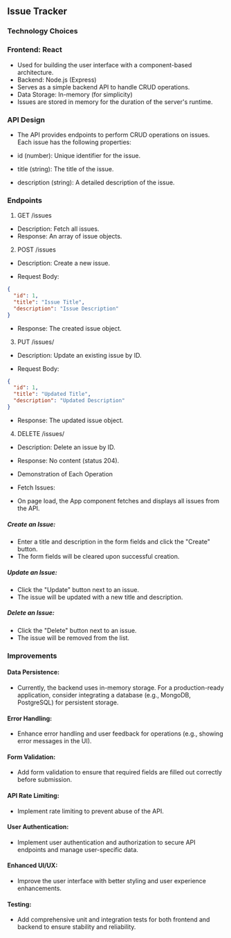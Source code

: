 ## Issue Tracker

### Technology Choices

### Frontend: React

- Used for building the user interface with a component-based architecture.
- Backend: Node.js (Express)
- Serves as a simple backend API to handle CRUD operations.
- Data Storage: In-memory (for simplicity)
- Issues are stored in memory for the duration of the server's runtime.

### API Design

- The API provides endpoints to perform CRUD operations on issues. Each issue has the following properties:

- id (number): Unique identifier for the issue.
- title (string): The title of the issue.
- description (string): A detailed description of the issue.

### Endpoints

1.  GET /issues

- Description: Fetch all issues.
- Response: An array of issue objects.

2.  POST /issues

- Description: Create a new issue.

- Request Body:

```json
{
  "id": 1,
  "title": "Issue Title",
  "description": "Issue Description"
}
```

- Response: The created issue object.

3. PUT /issues/

- Description: Update an existing issue by ID.

- Request Body:

```json
{
  "id": 1,
  "title": "Updated Title",
  "description": "Updated Description"
}
```

- Response: The updated issue object.

4. DELETE /issues/

- Description: Delete an issue by ID.
- Response: No content (status 204).
- Demonstration of Each Operation
- Fetch Issues:

- On page load, the App component fetches and displays all issues from the API.

##### Create an Issue:

- Enter a title and description in the form fields and click the "Create" button.
- The form fields will be cleared upon successful creation.

##### Update an Issue:

- Click the "Update" button next to an issue.
- The issue will be updated with a new title and description.

##### Delete an Issue:

- Click the "Delete" button next to an issue.
- The issue will be removed from the list.

### Improvements

#### Data Persistence:

- Currently, the backend uses in-memory storage. For a production-ready application, consider integrating a database (e.g., MongoDB, PostgreSQL) for persistent storage.

#### Error Handling:

- Enhance error handling and user feedback for operations (e.g., showing error messages in the UI).

#### Form Validation:

- Add form validation to ensure that required fields are filled out correctly before submission.

#### API Rate Limiting:

- Implement rate limiting to prevent abuse of the API.

#### User Authentication:

- Implement user authentication and authorization to secure API endpoints and manage user-specific data.

#### Enhanced UI/UX:

- Improve the user interface with better styling and user experience enhancements.

#### Testing:

- Add comprehensive unit and integration tests for both frontend and backend to ensure stability and reliability.

